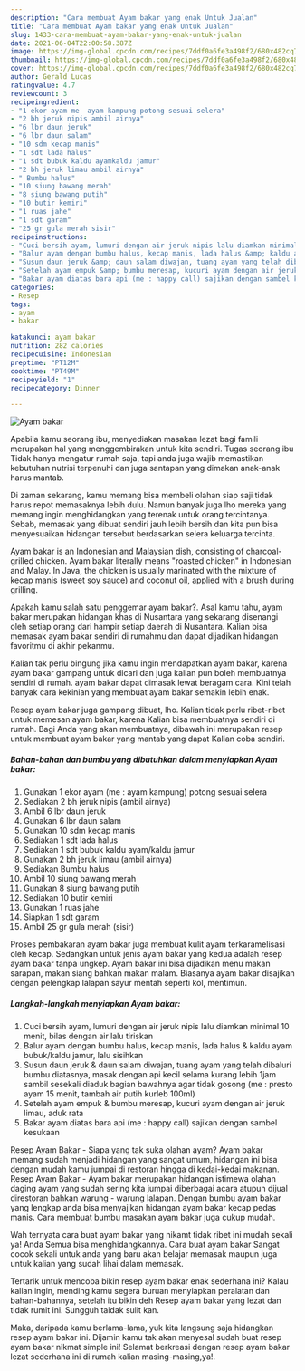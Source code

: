 ```yaml
---
description: "Cara membuat Ayam bakar yang enak Untuk Jualan"
title: "Cara membuat Ayam bakar yang enak Untuk Jualan"
slug: 1433-cara-membuat-ayam-bakar-yang-enak-untuk-jualan
date: 2021-06-04T22:00:58.387Z
image: https://img-global.cpcdn.com/recipes/7ddf0a6fe3a498f2/680x482cq70/ayam-bakar-foto-resep-utama.jpg
thumbnail: https://img-global.cpcdn.com/recipes/7ddf0a6fe3a498f2/680x482cq70/ayam-bakar-foto-resep-utama.jpg
cover: https://img-global.cpcdn.com/recipes/7ddf0a6fe3a498f2/680x482cq70/ayam-bakar-foto-resep-utama.jpg
author: Gerald Lucas
ratingvalue: 4.7
reviewcount: 3
recipeingredient:
- "1 ekor ayam me  ayam kampung potong sesuai selera"
- "2 bh jeruk nipis ambil airnya"
- "6 lbr daun jeruk"
- "6 lbr daun salam"
- "10 sdm kecap manis"
- "1 sdt lada halus"
- "1 sdt bubuk kaldu ayamkaldu jamur"
- "2 bh jeruk limau ambil airnya"
- " Bumbu halus"
- "10 siung bawang merah"
- "8 siung bawang putih"
- "10 butir kemiri"
- "1 ruas jahe"
- "1 sdt garam"
- "25 gr gula merah sisir"
recipeinstructions:
- "Cuci bersih ayam, lumuri dengan air jeruk nipis lalu diamkan minimal 10 menit, bilas dengan air lalu tiriskan"
- "Balur ayam dengan bumbu halus, kecap manis, lada halus &amp; kaldu ayam bubuk/kaldu jamur, lalu sisihkan"
- "Susun daun jeruk &amp; daun salam diwajan, tuang ayam yang telah dibaluri bumbu diatasnya, masak dengan api kecil selama kurang lebih 1jam sambil sesekali diaduk bagian bawahnya agar tidak gosong (me : presto ayam 15 menit, tambah air putih kurleb 100ml)"
- "Setelah ayam empuk &amp; bumbu meresap, kucuri ayam dengan air jeruk limau, aduk rata"
- "Bakar ayam diatas bara api (me : happy call) sajikan dengan sambel kesukaan"
categories:
- Resep
tags:
- ayam
- bakar

katakunci: ayam bakar 
nutrition: 282 calories
recipecuisine: Indonesian
preptime: "PT12M"
cooktime: "PT49M"
recipeyield: "1"
recipecategory: Dinner

---
```



![Ayam bakar](https://img-global.cpcdn.com/recipes/7ddf0a6fe3a498f2/680x482cq70/ayam-bakar-foto-resep-utama.jpg)

Apabila kamu seorang ibu, menyediakan masakan lezat bagi famili merupakan hal yang menggembirakan untuk kita sendiri. Tugas seorang ibu Tidak hanya mengatur rumah saja, tapi anda juga wajib memastikan kebutuhan nutrisi terpenuhi dan juga santapan yang dimakan anak-anak harus mantab.

Di zaman  sekarang, kamu memang bisa membeli olahan siap saji tidak harus repot memasaknya lebih dulu. Namun banyak juga lho mereka yang memang ingin menghidangkan yang terenak untuk orang tercintanya. Sebab, memasak yang dibuat sendiri jauh lebih bersih dan kita pun bisa menyesuaikan hidangan tersebut berdasarkan selera keluarga tercinta. 

Ayam bakar is an Indonesian and Malaysian dish, consisting of charcoal-grilled chicken. Ayam bakar literally means &#34;roasted chicken&#34; in Indonesian and Malay. In Java, the chicken is usually marinated with the mixture of kecap manis (sweet soy sauce) and coconut oil, applied with a brush during grilling.

Apakah kamu salah satu penggemar ayam bakar?. Asal kamu tahu, ayam bakar merupakan hidangan khas di Nusantara yang sekarang disenangi oleh setiap orang dari hampir setiap daerah di Nusantara. Kalian bisa memasak ayam bakar sendiri di rumahmu dan dapat dijadikan hidangan favoritmu di akhir pekanmu.

Kalian tak perlu bingung jika kamu ingin mendapatkan ayam bakar, karena ayam bakar gampang untuk dicari dan juga kalian pun boleh membuatnya sendiri di rumah. ayam bakar dapat dimasak lewat beragam cara. Kini telah banyak cara kekinian yang membuat ayam bakar semakin lebih enak.

Resep ayam bakar juga gampang dibuat, lho. Kalian tidak perlu ribet-ribet untuk memesan ayam bakar, karena Kalian bisa membuatnya sendiri di rumah. Bagi Anda yang akan membuatnya, dibawah ini merupakan resep untuk membuat ayam bakar yang mantab yang dapat Kalian coba sendiri.

<!--inarticleads1-->

##### Bahan-bahan dan bumbu yang dibutuhkan dalam menyiapkan Ayam bakar:

1. Gunakan 1 ekor ayam (me : ayam kampung) potong sesuai selera
1. Sediakan 2 bh jeruk nipis (ambil airnya)
1. Ambil 6 lbr daun jeruk
1. Gunakan 6 lbr daun salam
1. Gunakan 10 sdm kecap manis
1. Sediakan 1 sdt lada halus
1. Sediakan 1 sdt bubuk kaldu ayam/kaldu jamur
1. Gunakan 2 bh jeruk limau (ambil airnya)
1. Sediakan  Bumbu halus
1. Ambil 10 siung bawang merah
1. Gunakan 8 siung bawang putih
1. Sediakan 10 butir kemiri
1. Gunakan 1 ruas jahe
1. Siapkan 1 sdt garam
1. Ambil 25 gr gula merah (sisir)


Proses pembakaran ayam bakar juga membuat kulit ayam terkaramelisasi oleh kecap. Sedangkan untuk jenis ayam bakar yang kedua adalah resep ayam bakar tanpa ungkep. Ayam bakar ini bisa dijadikan menu makan sarapan, makan siang bahkan makan malam. Biasanya ayam bakar disajikan dengan pelengkap lalapan sayur mentah seperti kol, mentimun. 

<!--inarticleads2-->

##### Langkah-langkah menyiapkan Ayam bakar:

1. Cuci bersih ayam, lumuri dengan air jeruk nipis lalu diamkan minimal 10 menit, bilas dengan air lalu tiriskan
1. Balur ayam dengan bumbu halus, kecap manis, lada halus &amp; kaldu ayam bubuk/kaldu jamur, lalu sisihkan
1. Susun daun jeruk &amp; daun salam diwajan, tuang ayam yang telah dibaluri bumbu diatasnya, masak dengan api kecil selama kurang lebih 1jam sambil sesekali diaduk bagian bawahnya agar tidak gosong (me : presto ayam 15 menit, tambah air putih kurleb 100ml)
1. Setelah ayam empuk &amp; bumbu meresap, kucuri ayam dengan air jeruk limau, aduk rata
1. Bakar ayam diatas bara api (me : happy call) sajikan dengan sambel kesukaan


Resep Ayam Bakar - Siapa yang tak suka olahan ayam? Ayam bakar memang sudah menjadi hidangan yang sangat umum, hidangan ini bisa dengan mudah kamu jumpai di restoran hingga di kedai-kedai makanan. Resep Ayam Bakar - Ayam bakar merupakan hidangan istimewa olahan daging ayam yang sudah sering kita jumpai diberbagai acara atupun dijual direstoran bahkan warung - warung lalapan. Dengan bumbu ayam bakar yang lengkap anda bisa menyajikan hidangan ayam bakar kecap pedas manis. Cara membuat bumbu masakan ayam bakar juga cukup mudah. 

Wah ternyata cara buat ayam bakar yang nikamt tidak ribet ini mudah sekali ya! Anda Semua bisa menghidangkannya. Cara buat ayam bakar Sangat cocok sekali untuk anda yang baru akan belajar memasak maupun juga untuk kalian yang sudah lihai dalam memasak.

Tertarik untuk mencoba bikin resep ayam bakar enak sederhana ini? Kalau kalian ingin, mending kamu segera buruan menyiapkan peralatan dan bahan-bahannya, setelah itu bikin deh Resep ayam bakar yang lezat dan tidak rumit ini. Sungguh taidak sulit kan. 

Maka, daripada kamu berlama-lama, yuk kita langsung saja hidangkan resep ayam bakar ini. Dijamin kamu tak akan menyesal sudah buat resep ayam bakar nikmat simple ini! Selamat berkreasi dengan resep ayam bakar lezat sederhana ini di rumah kalian masing-masing,ya!.

